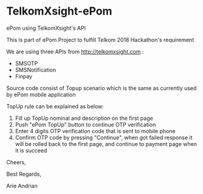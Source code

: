 # TelkomXsight-ePom
ePom using TelkomXsight's API

This is part of ePom Project to fulfill Telkom 2018 Hackathon's requirement

We are using three APIs from http://telkomxsight.com :
- SMSOTP
- SMSNotification
- Finpay

Source code consist of Topup scenario which is the same as currently used by ePom mobile application

TopUp rule can be explained as below:
1. Fill up TopUp nominal and description on the first page
2. Push "ePom TopUp" button to continue OTP verification
3. Enter 4 digits OTP verification code that is sent to mobile phone
4. Confirm OTP code by pressing "Continue", when got failed response it will be rolled back to the first page, and continue to payment page when it is succeed

Cheers,

Best Regards,

Arie Andrian
